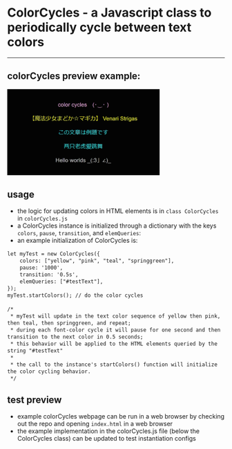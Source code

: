 # ColorCycles - a Javascript class to periodically cycle between text colors

-----

## colorCycles preview example:
<img src="./assets/colorCycles.gif" width="70%" height="auto">

## usage
- the logic for updating colors in HTML elements is in `class ColorCycles` in `colorCycles.js`
- a ColorCycles instance is initialized through a dictionary with the keys `colors`, `pause`, `transition`, and `elemQueries`:
- an example initialization of ColorCycles is:
```
let myTest = new ColorCycles({
	colors: ["yellow", "pink", "teal", "springgreen"],
	pause: '1000',
	transition: '0.5s',
	elemQueries: ["#testText"],
});
myTest.startColors(); // do the color cycles

/*
 * myTest will update in the text color sequence of yellow then pink, then teal, then springgreen, and repeat;
 * during each font-color cycle it will pause for one second and then transition to the next color in 0.5 seconds;
 * this behavior will be applied to the HTML elements queried by the string "#testText"
 *
 * the call to the instance's startColors() function will initialize the color cycling behavior.
 */
```

## test preview
- example colorCycles webpage can be run in a web browser by checking out the repo and opening `index.html` in a web browser
- the example implementation in the colorCycles.js file (below the ColorCycles class) can be updated to test instantiation configs